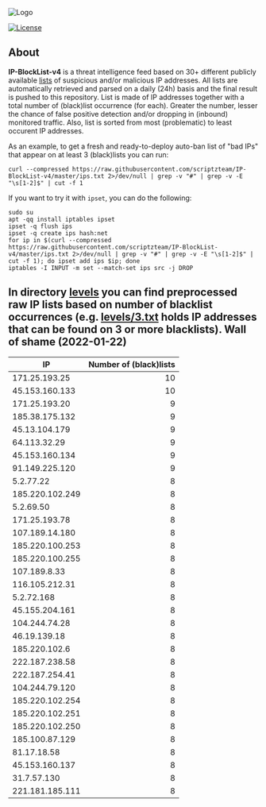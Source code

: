 ![Logo](https://i.imgur.com/PyKLAe7.png)

[![License](https://img.shields.io/badge/license-The_Unlicense-red.svg)](https://unlicense.org/)

About
----

**IP-BlockList-v4** is a threat intelligence feed based on 30+ different publicly available [lists](https://github.com/stamparm/maltrail) of suspicious and/or malicious IP addresses. All lists are automatically retrieved and parsed on a daily (24h) basis and the final result is pushed to this repository. List is made of IP addresses together with a total number of (black)list occurrence (for each). Greater the number, lesser the chance of false positive detection and/or dropping in (inbound) monitored traffic. Also, list is sorted from most (problematic) to least occurent IP addresses.

As an example, to get a fresh and ready-to-deploy auto-ban list of "bad IPs" that appear on at least 3 (black)lists you can run:

```
curl --compressed https://raw.githubusercontent.com/scriptzteam/IP-BlockList-v4/master/ips.txt 2>/dev/null | grep -v "#" | grep -v -E "\s[1-2]$" | cut -f 1
```

If you want to try it with `ipset`, you can do the following:

```
sudo su
apt -qq install iptables ipset
ipset -q flush ips
ipset -q create ips hash:net
for ip in $(curl --compressed https://raw.githubusercontent.com/scriptzteam/IP-BlockList-v4/master/ips.txt 2>/dev/null | grep -v "#" | grep -v -E "\s[1-2]$" | cut -f 1); do ipset add ips $ip; done
iptables -I INPUT -m set --match-set ips src -j DROP
```

In directory [levels](levels) you can find preprocessed raw IP lists based on number of blacklist occurrences (e.g. [levels/3.txt](levels/3.txt) holds IP addresses that can be found on 3 or more blacklists).
Wall of shame (2022-01-22)
----

|IP|Number of (black)lists|
|---|--:|
171.25.193.25|10
45.153.160.133|10
171.25.193.20|9
185.38.175.132|9
45.13.104.179|9
64.113.32.29|9
45.153.160.134|9
91.149.225.120|9
5.2.77.22|8
185.220.102.249|8
5.2.69.50|8
171.25.193.78|8
107.189.14.180|8
185.220.100.253|8
185.220.100.255|8
107.189.8.33|8
116.105.212.31|8
5.2.72.168|8
45.155.204.161|8
104.244.74.28|8
46.19.139.18|8
185.220.102.6|8
222.187.238.58|8
222.187.254.41|8
104.244.79.120|8
185.220.102.254|8
185.220.102.251|8
185.220.102.250|8
185.100.87.129|8
81.17.18.58|8
45.153.160.137|8
31.7.57.130|8
221.181.185.111|8
